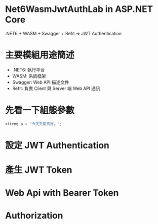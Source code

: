 # Net6WasmJwtAuthLab in ASP.NET Core
.NET6 + WASM + Swagger + Refit => JWT Authentication

# 主要模組用途簡述
* .NET6: 執行平台
* WASM: 系統框架
* Swagger: Web API 描述文件
* Refit: 負責 Client 與 Server 端 Web API 通訊

# 先看一下組態參數
```csharp
stirng a = "今天天氣真好。";
```

# 設定 JWT Authentication


# 產生 JWT Token


# Web Api with Bearer Token


# Authorization 

